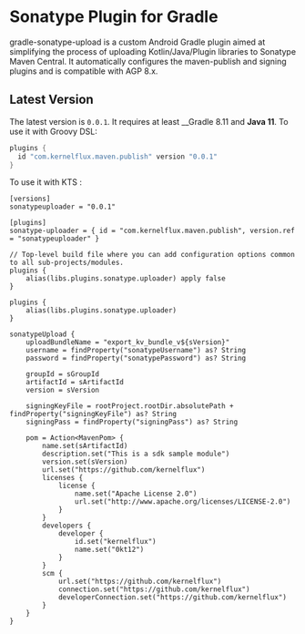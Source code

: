 # Sonatype Plugin for Gradle

gradle-sonatype-upload is a custom Android Gradle plugin aimed at simplifying the process of uploading Kotlin/Java/Plugin libraries to Sonatype Maven Central. It automatically configures the maven-publish and signing plugins and is compatible with AGP 8.x.

## Latest Version

The latest version is ``0.0.1``. It requires at least __Gradle 8.11 and __Java 11__.
To use it with Groovy DSL:

```gradle
plugins {
  id "com.kernelflux.maven.publish" version "0.0.1"
}
```

To use it with KTS :

```
[versions]
sonatypeuploader = "0.0.1"

[plugins]
sonatype-uploader = { id = "com.kernelflux.maven.publish", version.ref = "sonatypeuploader" }
```

```
// Top-level build file where you can add configuration options common to all sub-projects/modules.
plugins {
    alias(libs.plugins.sonatype.uploader) apply false
}
```

```
plugins {
    alias(libs.plugins.sonatype.uploader)
}

sonatypeUpload {
    uploadBundleName = "export_kv_bundle_v${sVersion}"
    username = findProperty("sonatypeUsername") as? String
    password = findProperty("sonatypePassword") as? String

    groupId = sGroupId
    artifactId = sArtifactId
    version = sVersion

    signingKeyFile = rootProject.rootDir.absolutePath + findProperty("signingKeyFile") as? String
    signingPass = findProperty("signingPass") as? String

    pom = Action<MavenPom> {
        name.set(sArtifactId)
        description.set("This is a sdk sample module")
        version.set(sVersion)
        url.set("https://github.com/kernelflux")
        licenses {
            license {
                name.set("Apache License 2.0")
                url.set("http://www.apache.org/licenses/LICENSE-2.0")
            }
        }
        developers {
            developer {
                id.set("kernelflux")
                name.set("0kt12")
            }
        }
        scm {
            url.set("https://github.com/kernelflux")
            connection.set("https://github.com/kernelflux")
            developerConnection.set("https://github.com/kernelflux")
        }
    }
}
```

